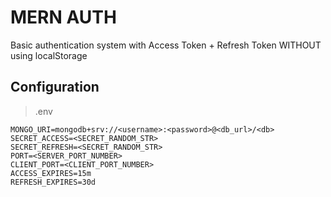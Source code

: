 # MERN AUTH

Basic authentication system with Access Token + Refresh Token WITHOUT using localStorage

## Configuration

> .env

```
MONGO_URI=mongodb+srv://<username>:<password>@<db_url>/<db>
SECRET_ACCESS=<SECRET_RANDOM_STR>
SECRET_REFRESH=<SECRET_RANDOM_STR>
PORT=<SERVER_PORT_NUMBER>
CLIENT_PORT=<CLIENT_PORT_NUMBER>
ACCESS_EXPIRES=15m
REFRESH_EXPIRES=30d
```
